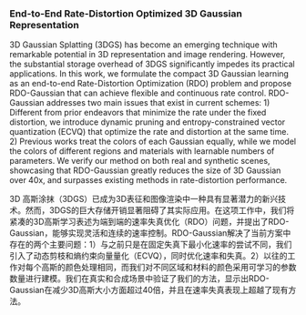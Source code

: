 ### End-to-End Rate-Distortion Optimized 3D Gaussian Representation

3D Gaussian Splatting (3DGS) has become an emerging technique with remarkable potential in 3D representation and image rendering. However, the substantial storage overhead of 3DGS significantly impedes its practical applications. In this work, we formulate the compact 3D Gaussian learning as an end-to-end Rate-Distortion Optimization (RDO) problem and propose RDO-Gaussian that can achieve flexible and continuous rate control. RDO-Gaussian addresses two main issues that exist in current schemes: 1) Different from prior endeavors that minimize the rate under the fixed distortion, we introduce dynamic pruning and entropy-constrained vector quantization (ECVQ) that optimize the rate and distortion at the same time. 2) Previous works treat the colors of each Gaussian equally, while we model the colors of different regions and materials with learnable numbers of parameters. We verify our method on both real and synthetic scenes, showcasing that RDO-Gaussian greatly reduces the size of 3D Gaussian over 40x, and surpasses existing methods in rate-distortion performance.

3D 高斯涂抹（3DGS）已成为3D表征和图像渲染中一种具有显著潜力的新兴技术。然而，3DGS的巨大存储开销显著阻碍了其实际应用。在这项工作中，我们将紧凑的3D高斯学习表述为端到端的速率失真优化（RDO）问题，并提出了RDO-Gaussian，能够实现灵活和连续的速率控制。RDO-Gaussian解决了当前方案中存在的两个主要问题：1）与之前只是在固定失真下最小化速率的尝试不同，我们引入了动态剪枝和熵约束向量量化（ECVQ），同时优化速率和失真。2）以往的工作对每个高斯的颜色处理相同，而我们对不同区域和材料的颜色采用可学习的参数数量进行建模。我们在真实和合成场景中验证了我们的方法，显示出RDO-Gaussian在减少3D高斯大小方面超过40倍，并且在速率失真表现上超越了现有方法。
